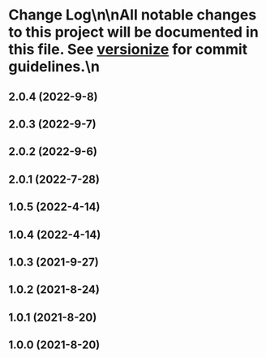# Change Log\n\nAll notable changes to this project will be documented in this file. See [versionize](https://github.com/saintedlama/versionize) for commit guidelines.\n
<a name="2.0.4"></a>
## 2.0.4 (2022-9-8)

<a name="2.0.3"></a>
## 2.0.3 (2022-9-7)

<a name="2.0.2"></a>
## 2.0.2 (2022-9-6)

<a name="2.0.1"></a>
## 2.0.1 (2022-7-28)

<a name="1.0.5"></a>
## 1.0.5 (2022-4-14)

<a name="1.0.4"></a>
## 1.0.4 (2022-4-14)

<a name="1.0.3"></a>
## 1.0.3 (2021-9-27)

<a name="1.0.2"></a>
## 1.0.2 (2021-8-24)

<a name="1.0.1"></a>
## 1.0.1 (2021-8-20)

<a name="1.0.0"></a>
## 1.0.0 (2021-8-20)

